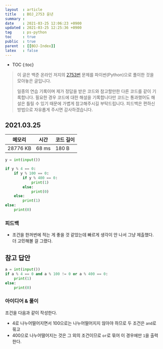 ```yaml
---
layout  : article
title   : BOJ_2753 윤년
summary : 
date    : 2021-03-25 12:06:23 +0900
updated : 2021-03-25 12:25:36 +0900
tag     : ps-python
toc     : true
public  : true
parent  : [[BOJ-Index]]
latex   : false
---
```

* TOC
{:toc}

> 이 글은 백준 온라인 저지의 [2753번](https://www.acmicpc.net/problem/2753) 문제를 파이썬(Python)으로 풀이한 것을 모아놓은 글입니다.
>
> 일종의 연습 기록이며 제가 정답을 받은 코드와 참고할만한 다른 코드를 같이 기록합니다. 필요한 경우 코드에 대한 해설을 기록합니다만 코드는 통과했어도 해설은 틀릴 수 있기 때문에 가볍게 참고해주시길 부탁드립니다. 피드백은 편하신 방법으로 자유롭게 주시면 감사하겠습니다.

## 2021.03.25

| 메모리    | 시간  | 코드 길이 |
| --------- | ----- | --------- |
| 28776 KB  | 68 ms | 180 B     |

```python
y = int(input())

if y % 4 == 0:
    if y % 100 == 0:
        if y % 400 == 0:
            print(1)
        else:
            print(0)
    else:
        print(1)
else:
    print(0)
```

### 피드백

* 조건을 한꺼번에 적는 게 좋을 것 같았는데 빠르게 생각이 안 나서 그냥 제출했다. 더 고민해볼 걸 그랬다.

## 참고 답안

```python
a = int(input())
if a % 4 == 0 and a % 100 != 0 or a % 400 == 0:
    print(1)
else:
    print(0)
```

### 아이디어 & 풀이

조건을 다음과 같이 작성한다.

* 4로 나누어떨어지면서 100으로는 나누어떨어지지 않아야 하므로 두 조건은 `and`로 묶고
* 400으로 나누어떨어지는 것은 그 외의 조건이므로 `or`로 묶어 이 경우에만 `1`을 출력한다.
